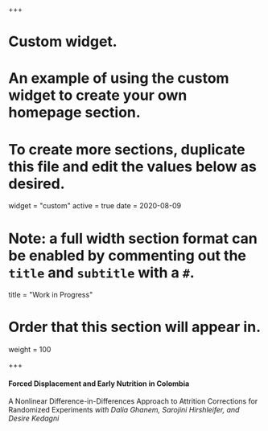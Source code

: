 +++
# Custom widget.
# An example of using the custom widget to create your own homepage section.
# To create more sections, duplicate this file and edit the values below as desired.
widget = "custom"
active = true
date = 2020-08-09

# Note: a full width section format can be enabled by commenting out the `title` and `subtitle` with a `#`.
title = "Work in Progress"


# Order that this section will appear in.
weight = 100

+++

#### Forced Displacement and Early Nutrition in Colombia


A Nonlinear Difference-in-Differences Approach to Attrition Corrections for Randomized Experiments 
*with Dalia Ghanem, Sarojini Hirshleifer, and Desire Kedagni*



